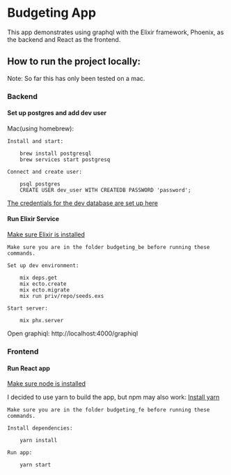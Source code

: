# Budgeting App

This app demonstrates using graphql with the Elixir framework, Phoenix, as the backend and React as the frontend.

## How to run the project locally:
Note: So far this has only been tested on a mac.

### Backend

#### Set up postgres and add dev user

Mac(using homebrew): 
```
Install and start:

    brew install postgresql
    brew services start postgresq

Connect and create user:

    psql postgres
    CREATE USER dev_user WITH CREATEDB PASSWORD 'password';
```
[The credentials for the dev database are set up here](https://github.com/dbrandt7/budgeting_app/blob/master/budgeting_be/config/dev.exs)

#### Run Elixir Service

[Make sure Elixir is installed](https://elixir-lang.org/install.html)

```
Make sure you are in the folder budgeting_be before running these commands.

Set up dev environment:

    mix deps.get
    mix ecto.create
    mix ecto.migrate
    mix run priv/repo/seeds.exs

Start server:

    mix phx.server
```
Open graphiql: http://localhost:4000/graphiql

### Frontend

#### Run React app

[Make sure node is installed](https://nodejs.org/en/)

I decided to use yarn to build the app, but npm may also work: [Install yarn](https://yarnpkg.com/en/)

```
Make sure you are in the folder budgeting_fe before running these commands.

Install dependencies:
    
    yarn install

Run app:

    yarn start
```
